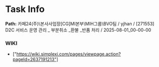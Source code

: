 # Task Info

**Path:** 카페24(주)\본사사업장\[CG]MI본부\MIH그룹\BVO팀 / yjhan / [271553] D2C 서비스 운영 관리 _ 부분취소 _환불 _반품 처리 / 2025-08-01_00-00-00

### WIKI
- ["https://wiki.simplexi.com/pages/viewpage.action?pageId=2637191213"]

